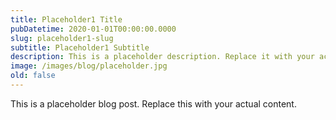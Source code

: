 ```yaml
---
title: Placeholder1 Title
pubDatetime: 2020-01-01T00:00:00.0000
slug: placeholder1-slug
subtitle: Placeholder1 Subtitle
description: This is a placeholder description. Replace it with your actual content.
image: /images/blog/placeholder.jpg
old: false
---
```


This is a placeholder blog post. Replace this with your actual content.
